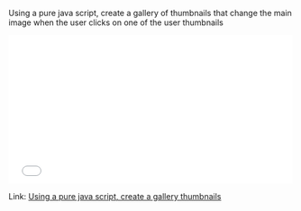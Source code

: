 Using a pure java script, create a gallery of thumbnails that change the main image when the user clicks on one of the user thumbnails

<iframe height='265' scrolling='no' title='Using a pure java script, create a gallery thumbnails' src='//codepen.io/tr36/embed/JMqRqX/?height=265&theme-id=0&default-tab=html,result&embed-version=2' frameborder='no' allowtransparency='true' allowfullscreen='true' style='width: 100%;'>See the Pen <a href='https://codepen.io/tr36/pen/JMqRqX/'>Using a pure java script, create a gallery thumbnails</a> by Onur Kaplan (<a href='https://codepen.io/tr36'>@tr36</a>) on <a href='https://codepen.io'>CodePen</a>.
</iframe>

Link:
<a href="https://codepen.io/tr36/pen/JMqRqX/">Using a pure java script, create a gallery thumbnails</a>